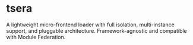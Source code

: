 # tsera

A lightweight micro-frontend loader with full isolation, multi-instance support, and pluggable architecture.
Framework-agnostic and compatible with Module Federation.
